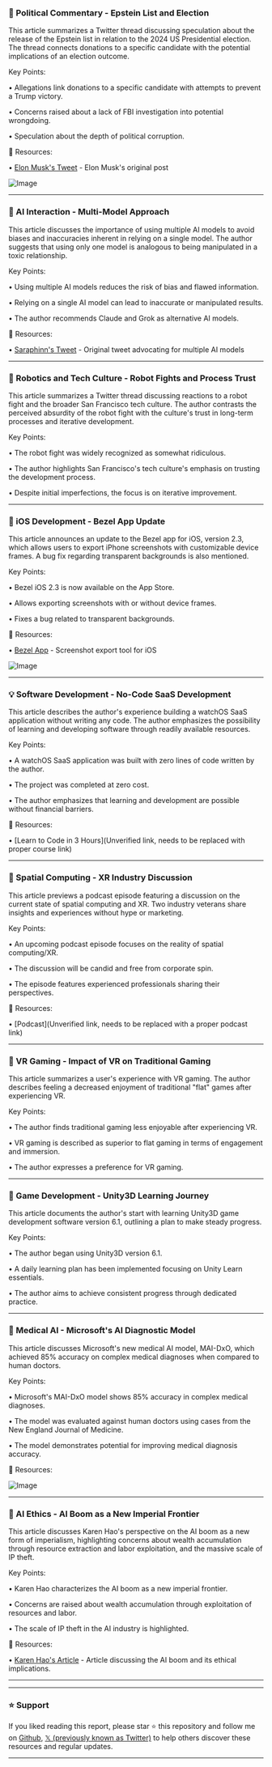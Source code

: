 ### 🤖 Political Commentary - Epstein List and Election

This article summarizes a Twitter thread discussing speculation about the release of the Epstein list in relation to the 2024 US Presidential election.  The thread connects donations to a specific candidate with the potential implications of an election outcome.

Key Points:

•  Allegations link donations to a specific candidate with attempts to prevent a Trump victory.


•  Concerns raised about a lack of FBI investigation into potential wrongdoing.


•  Speculation about the depth of political corruption.


🔗 Resources:

• [Elon Musk's Tweet](https://x.com/elonmusk) - Elon Musk's original post

![Image](https://pbs.twimg.com/amplify_video_thumb/1942261252740255744/img/HQU-YGXw5abUECU3.jpg)


---

### 🤖 AI Interaction - Multi-Model Approach

This article discusses the importance of using multiple AI models to avoid biases and inaccuracies inherent in relying on a single model. The author suggests that using only one model is analogous to being manipulated in a toxic relationship.

Key Points:

• Using multiple AI models reduces the risk of bias and flawed information.


•  Relying on a single AI model can lead to inaccurate or manipulated results.


•  The author recommends Claude and Grok as alternative AI models.


🔗 Resources:

• [Saraphinn's Tweet](https://x.com/Saraphinn/status/1942330062415749557) -  Original tweet advocating for multiple AI models


---

### 🤖 Robotics and Tech Culture - Robot Fights and Process Trust

This article summarizes a Twitter thread discussing reactions to a robot fight and the broader San Francisco tech culture. The author contrasts the perceived absurdity of the robot fight with the culture's trust in long-term processes and iterative development.

Key Points:

• The robot fight was widely recognized as somewhat ridiculous.


•  The author highlights San Francisco's tech culture's emphasis on trusting the development process.


•  Despite initial imperfections, the focus is on iterative improvement.


---

### 🚀 iOS Development - Bezel App Update

This article announces an update to the Bezel app for iOS, version 2.3,  which allows users to export iPhone screenshots with customizable device frames.  A bug fix regarding transparent backgrounds is also mentioned.

Key Points:

•  Bezel iOS 2.3 is now available on the App Store.


•  Allows exporting screenshots with or without device frames.


•  Fixes a bug related to transparent backgrounds.


🔗 Resources:

• [Bezel App](https://apps.apple.com/app/id1666942235) - Screenshot export tool for iOS

![Image](https://pbs.twimg.com/media/GvPWcZIWYAAOPg6?format=jpg&name=small)


---

### 💡 Software Development - No-Code SaaS Development

This article describes the author's experience building a watchOS SaaS application without writing any code. The author emphasizes the possibility of learning and developing software through readily available resources.

Key Points:

•  A watchOS SaaS application was built with zero lines of code written by the author.


•  The project was completed at zero cost.


•  The author emphasizes that learning and development are possible without financial barriers.


🔗 Resources:

• [Learn to Code in 3 Hours](Unverified link, needs to be replaced with proper course link)


---

### 🤖 Spatial Computing - XR Industry Discussion

This article previews a podcast episode featuring a discussion on the current state of spatial computing and XR. Two industry veterans share insights and experiences without hype or marketing.

Key Points:

•  An upcoming podcast episode focuses on the reality of spatial computing/XR.


•  The discussion will be candid and free from corporate spin.


•  The episode features experienced professionals sharing their perspectives.


🔗 Resources:

• [Podcast](Unverified link, needs to be replaced with a proper podcast link)


---

### 🤖 VR Gaming - Impact of VR on Traditional Gaming

This article summarizes a user's experience with VR gaming. The author describes feeling a decreased enjoyment of traditional "flat" games after experiencing VR.

Key Points:

• The author finds traditional gaming less enjoyable after experiencing VR.


•  VR gaming is described as superior to flat gaming in terms of engagement and immersion.


• The author expresses a preference for VR gaming.


---

### 🚀 Game Development - Unity3D Learning Journey

This article documents the author's start with learning Unity3D game development software version 6.1, outlining a plan to make steady progress.

Key Points:

•  The author began using Unity3D version 6.1.


•  A daily learning plan has been implemented focusing on Unity Learn essentials.


• The author aims to achieve consistent progress through dedicated practice.



---

### 🤖 Medical AI - Microsoft's AI Diagnostic Model

This article discusses Microsoft's new medical AI model, MAI-DxO, which achieved 85% accuracy on complex medical diagnoses when compared to human doctors.

Key Points:

• Microsoft's MAI-DxO model shows 85% accuracy in complex medical diagnoses.


•  The model was evaluated against human doctors using cases from the New England Journal of Medicine.


•  The model demonstrates potential for improving medical diagnosis accuracy.


🔗 Resources:

![Image](https://pbs.twimg.com/media/GvJDNzuXsAESQMk?format=jpg&name=small)


---

### 🤖 AI Ethics - AI Boom as a New Imperial Frontier

This article discusses Karen Hao's perspective on the AI boom as a new form of imperialism, highlighting concerns about wealth accumulation through resource extraction and labor exploitation, and the massive scale of IP theft.

Key Points:

• Karen Hao characterizes the AI boom as a new imperial frontier.


•  Concerns are raised about wealth accumulation through exploitation of resources and labor.


•  The scale of IP theft in the AI industry is highlighted.


🔗 Resources:

• [Karen Hao's Article](https://t.co/YiaPWz2eLQ) -  Article discussing the AI boom and its ethical implications.

---


---

### ⭐️ Support

If you liked reading this report, please star ⭐️ this repository and follow me on [Github](https://github.com/Drix10), [𝕏 (previously known as Twitter)](https://x.com/DRIX_10_) to help others discover these resources and regular updates.

---